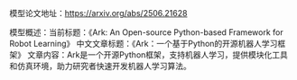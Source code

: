 模型论文地址：https://arxiv.org/abs/2506.21628

模型概述：当前标题：《Ark: An Open-source Python-based Framework for Robot Learning》
中文文章标题：《Ark：一个基于Python的开源机器人学习框架》
文章内容：Ark是一个开源Python框架，支持机器人学习，提供模块化工具和仿真环境，助力研究者快速开发机器人学习算法。
